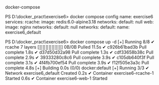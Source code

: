 docker-compose

PS D:\docker_pract\exercise6> docker compose config
name: exercise6
services:
  rcache:
    image: redis:6.0-alpine3.18
    networks:
      default: null
  web:
    image: nginx
    networks:
      default: null
networks:
  default:
    name: exercise6_default


PS D:\docker_pract\exercise6> docker compose up -d
[+] Running 8/8
 ✔ rcache 7 layers [⣿⣿⣿⣿⣿⣿⣿]      0B/0B      Pulled                                                            11.5s 
   ✔ c926b61bad3b Pull complete                                                                                 1.8s 
   ✔ d37d50d32a98 Pull complete                                                                                 1.3s 
   ✔ cdf33658b38c Pull complete                                                                                 2.9s 
   ✔ 39333280c8c6 Pull complete                                                                                 3.9s 
   ✔ c105db640f3f Pull complete                                                                                 3.1s 
   ✔ 4f4fb700ef54 Pull complete                                                                                 3.9s 
   ✔ f12f505e3a3c Pull complete                                                                                 4.8s 
[+] Building 0.0s (0/0)                                                                               docker:default
[+] Running 3/3
 ✔ Network exercise6_default     Created                                                                        0.2s 
 ✔ Container exercise6-rcache-1  Started                                                                        0.6s 
 ✔ Container exercise6-web-1     Started     